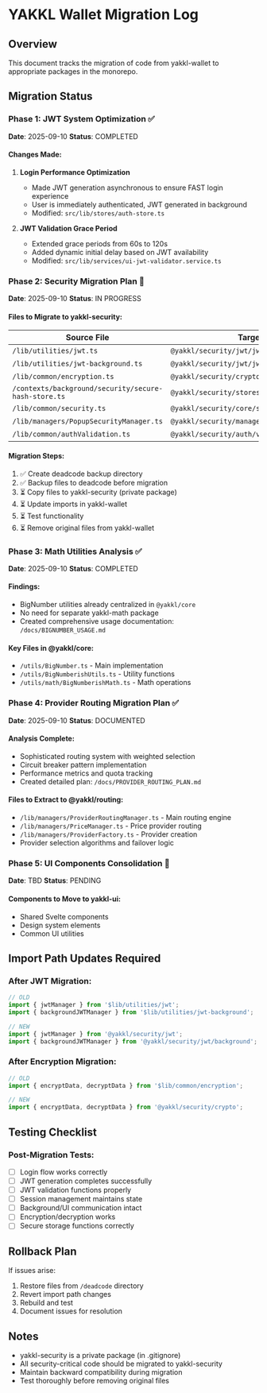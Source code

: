 # YAKKL Wallet Migration Log

## Overview
This document tracks the migration of code from yakkl-wallet to appropriate packages in the monorepo.

## Migration Status

### Phase 1: JWT System Optimization ✅
**Date**: 2025-09-10
**Status**: COMPLETED

#### Changes Made:
1. **Login Performance Optimization**
   - Made JWT generation asynchronous to ensure FAST login experience
   - User is immediately authenticated, JWT generated in background
   - Modified: `src/lib/stores/auth-store.ts`

2. **JWT Validation Grace Period**
   - Extended grace periods from 60s to 120s
   - Added dynamic initial delay based on JWT availability
   - Modified: `src/lib/services/ui-jwt-validator.service.ts`

### Phase 2: Security Migration Plan 🔄
**Date**: 2025-09-10
**Status**: IN PROGRESS

#### Files to Migrate to yakkl-security:

| Source File | Target Location | Priority | Status |
|------------|-----------------|----------|--------|
| `/lib/utilities/jwt.ts` | `@yakkl/security/jwt/jwt.ts` | HIGH | Pending |
| `/lib/utilities/jwt-background.ts` | `@yakkl/security/jwt/jwt-background.ts` | HIGH | Pending |
| `/lib/common/encryption.ts` | `@yakkl/security/crypto/encryption.ts` | HIGH | Pending |
| `/contexts/background/security/secure-hash-store.ts` | `@yakkl/security/stores/secure-hash-store.ts` | HIGH | Pending |
| `/lib/common/security.ts` | `@yakkl/security/core/security.ts` | HIGH | Pending |
| `/lib/managers/PopupSecurityManager.ts` | `@yakkl/security/managers/PopupSecurityManager.ts` | MEDIUM | Pending |
| `/lib/common/authValidation.ts` | `@yakkl/security/auth/validation.ts` | MEDIUM | Pending |

#### Migration Steps:
1. ✅ Create deadcode backup directory
2. ✅ Backup files to deadcode before migration
3. ⏳ Copy files to yakkl-security (private package)
4. ⏳ Update imports in yakkl-wallet
5. ⏳ Test functionality
6. ⏳ Remove original files from yakkl-wallet

### Phase 3: Math Utilities Analysis ✅
**Date**: 2025-09-10
**Status**: COMPLETED

#### Findings:
- BigNumber utilities already centralized in `@yakkl/core`
- No need for separate yakkl-math package
- Created comprehensive usage documentation: `/docs/BIGNUMBER_USAGE.md`

#### Key Files in @yakkl/core:
- `/utils/BigNumber.ts` - Main implementation
- `/utils/BigNumberishUtils.ts` - Utility functions
- `/utils/math/BigNumberishMath.ts` - Math operations

### Phase 4: Provider Routing Migration Plan ✅
**Date**: 2025-09-10
**Status**: DOCUMENTED

#### Analysis Complete:
- Sophisticated routing system with weighted selection
- Circuit breaker pattern implementation
- Performance metrics and quota tracking
- Created detailed plan: `/docs/PROVIDER_ROUTING_PLAN.md`

#### Files to Extract to @yakkl/routing:
- `/lib/managers/ProviderRoutingManager.ts` - Main routing engine
- `/lib/managers/PriceManager.ts` - Price provider routing
- `/lib/managers/ProviderFactory.ts` - Provider creation
- Provider selection algorithms and failover logic

### Phase 5: UI Components Consolidation 🎨
**Date**: TBD
**Status**: PENDING

#### Components to Move to yakkl-ui:
- Shared Svelte components
- Design system elements
- Common UI utilities

## Import Path Updates Required

### After JWT Migration:
```typescript
// OLD
import { jwtManager } from '$lib/utilities/jwt';
import { backgroundJWTManager } from '$lib/utilities/jwt-background';

// NEW
import { jwtManager } from '@yakkl/security/jwt';
import { backgroundJWTManager } from '@yakkl/security/jwt/background';
```

### After Encryption Migration:
```typescript
// OLD
import { encryptData, decryptData } from '$lib/common/encryption';

// NEW
import { encryptData, decryptData } from '@yakkl/security/crypto';
```

## Testing Checklist

### Post-Migration Tests:
- [ ] Login flow works correctly
- [ ] JWT generation completes successfully
- [ ] JWT validation functions properly
- [ ] Session management maintains state
- [ ] Background/UI communication intact
- [ ] Encryption/decryption works
- [ ] Secure storage functions correctly

## Rollback Plan

If issues arise:
1. Restore files from `/deadcode` directory
2. Revert import path changes
3. Rebuild and test
4. Document issues for resolution

## Notes

- yakkl-security is a private package (in .gitignore)
- All security-critical code should be migrated to yakkl-security
- Maintain backward compatibility during migration
- Test thoroughly before removing original files